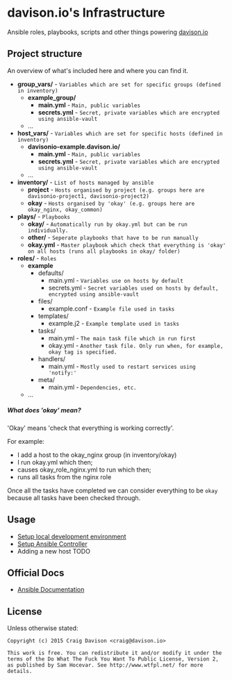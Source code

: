 # davison.io's Infrastructure

Ansible roles, playbooks, scripts and other things powering [davison.io](http://davison.io)

## Project structure

An overview of what's included here and where you can find it.

- **group_vars/** - `Variables which are set for specific groups (defined in inventory)`
  - **example_group/**
    - **main.yml** - `Main, public variables`
    - **secrets.yml** - `Secret, private variables which are encrypted using ansible-vault`
  - ...
- **host_vars/** - `Variables which are set for specific hosts (defined in inventory)`
  - **davisonio-example.davison.io/**
    - **main.yml** - `Main, public variables`
    - **secrets.yml** - `Secret, private variables which are encrypted using ansible-vault`
  - ...
- **inventory/** - `List of hosts managed by ansible`
  - **project** - `Hosts organised by project (e.g. groups here are davisonio-project1, davisonio-project2)`
  - **okay** - `Hosts organised by 'okay' (e.g. groups here are okay_nginx, okay_common)`
- **plays/** - `Playbooks`
  - **okay/** - `Automatically run by okay.yml but can be run individually.`
  - **other/** - `Seperate playbooks that have to be run manually`
  - **okay.yml** - `Master playbook which check that everything is 'okay' on all hosts (runs all playbooks in okay/ folder)`
- **roles/** - `Roles`
  - **example**
    - defaults/
      - main.yml - `Variables use on hosts by default`
      - secrets.yml - `Secret variables used on hosts by default, encrypted using ansible-vault`
    - files/
      - example.conf - `Example file used in tasks`
    - templates/
      - example.j2 - `Example template used in tasks`
    - tasks/
      - main.yml - `The main task file which in run first`
      - okay.yml - `Another task file. Only run when, for example, okay tag is specified.`
    - handlers/
      - main.yml - `Mostly used to restart services using 'notify:'`
    - meta/
      - main.yml - `Dependencies, etc.`
  - ...

##### What does 'okay' mean?
'Okay' means 'check that everything is working correctly'.

For example:
- I add a host to the okay_nginx group (in inventory/okay)
- I run okay.yml which then;
- causes okay_role_nginx.yml to run which then;
- runs all tasks from the nginx role

Once all the tasks have completed we can consider everything to be `okay` because all tasks have been checked through.

## Usage

- [Setup local development environment](https://github.com/davisonio/infrastructure/blob/master/docs/setup-local-dev-env.md)
- [Setup Ansible Controller](https://github.com/davisonio/infrastructure/blob/master/docs/setup-controller.md)
- Adding a new host TODO

## Official Docs

- [Ansible Documentation](https://docs.ansible.com/ansible/index.html)

## License

Unless otherwise stated:
```
Copyright (c) 2015 Craig Davison <craig@davison.io>

This work is free. You can redistribute it and/or modify it under the
terms of the Do What The Fuck You Want To Public License, Version 2,
as published by Sam Hocevar. See http://www.wtfpl.net/ for more details.
```
